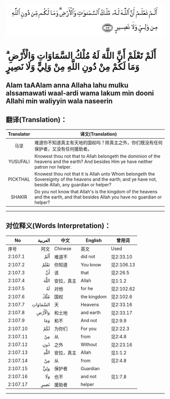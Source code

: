 ![002:107](images/002_107.gif)

#   أَلَمْ تَعْلَمْ أَنَّ اللَّهَ لَهُ مُلْكُ السَّمَاوَاتِ وَالْأَرْضِ ۗ وَمَا لَكُمْ مِنْ دُونِ اللَّهِ مِنْ وَلِيٍّ وَلَا نَصِيرٍ 

## Alam taAAlam anna Allaha lahu mulku alssamawati waal-ardi wama lakum min dooni Allahi min waliyyin wala naseerin

## 翻译(Translation)：

| Translator | 译文(Translation)                                            |
|:----------:| ------------------------------------------------------------ |
| 马坚       | 难道你不知道真主有天地的国权吗？除真主之外，你们既没有任何保护者，又没有任何援助者。 |
| YUSUFALI   | Knowest thou not that to Allah belongeth the dominion of the heavens and the earth? And besides Him ye have neither patron nor helper. |
| PICKTHAL   | Knowest thou not that it is Allah unto Whom belongeth the Sovereignty of the heavens and the earth; and ye have not, beside Allah, any guardian or helper? |
| SHAKIR     | Do you not know that Allah's is the kingdom of the heavens and the earth, and that besides Allah you have no guardian or helper? |

---

## 对位释义(Words Interpretation)：

| No       |  العربية | 中文       | English     | 曾用词     |
| -------- | -------: | ---------- | ----------- | ---------- |
| 序号     |     阿文 | Chinese    | 英文        | Used       |
| 2:107.1  |      أَلَمْ | 难道不     | did not     | 见2:33.10  |
| 2:107.2  |     تَعْلَمْ | 你知道     | You know    | 见2:106.13 |
| 2:107.3  |       أَنَّ | 该         | that        | 见2:26.5   |
| 2:107.4  |     اللَّهَ | 安拉，真主 | Allah       | 见1:1.2    |
| 2:107.5  |       لَهُ | 对他       | for he      | 见2:102.62 |
| 2:107.6  |      مُلْكُ | 国权       | the kingdom | 见2:102.6  |
| 2:107.7  | السَّمَاوَاتِ | 天         | Heavens     | 见2:33.16  |
| 2:107.8  |   وَالْأَرْضِ | 和土地     | and earth   | 见2:33.17  |
| 2:107.9  |      وَمَا | 和不       | And not     | 见2:9.9    |
| 2:107.10 |      لَكُمْ | 为你们     | For you     | 见2:22.3   |
| 2:107.11 |       مِنْ | 从         | from        | 见2:4.8    |
| 2:107.12 |      دُونِ | 之外       | Without     | 见2:23.16  |
| 2:107.13 |     اللَّهِ | 安拉，真主 | Allah       | 见1:1.2    |
| 2:107.14 |       مِنْ | 从         | from        | 见2:4.8    |
| 2:107.15 |      وَلِيٍّ | 保护者     | Guardian    |            |
| 2:107.16 |      وَلَا | 也不       | and not     | 见1:7.8    |
| 2:107.17 |     نَصِيرٍ | 援助者     | helper      |            |

---
